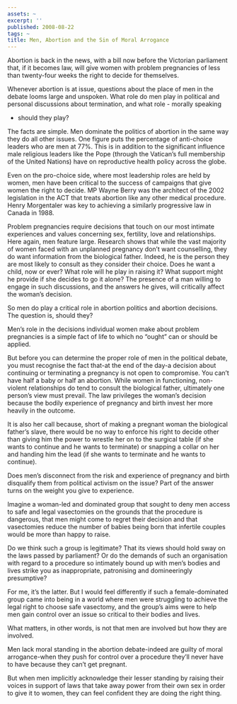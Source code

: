 ```yaml
---
assets: ~
excerpt: ''
published: 2008-08-22
tags: ~
title: Men, Abortion and the Sin of Moral Arrogance
---
```

Abortion is back in the news, with a bill now before the Victorian
parliament that, if it becomes law, will give women with problem
pregnancies of less than twenty-four weeks the right to decide for
themselves.

Whenever abortion is at issue, questions about the place of men in the
debate looms large and unspoken. What role do men play in political and
personal discussions about termination, and what role - morally speaking
- should they play?

The facts are simple. Men dominate the politics of abortion in the same
way they do all other issues. One figure puts the percentage of
anti-choice leaders who are men at 77%. This is in addition to the
significant influence male religious leaders like the Pope (through the
Vatican’s full membership of the United Nations) have on reproductive
health policy across the globe.

Even on the pro-choice side, where most leadership roles are held by
women, men have been critical to the success of campaigns that give
women the right to decide. MP Wayne Berry was the architect of the 2002
legislation in the ACT that treats abortion like any other medical
procedure. Henry Morgentaler was key to achieving a similarly
progressive law in Canada in 1988.

Problem pregnancies require decisions that touch on our most intimate
experiences and values concerning sex, fertility, love and
relationships. Here again, men feature large. Research shows that while
the vast majority of women faced with an unplanned pregnancy don’t want
counselling, they do want information from the biological father.
Indeed, he is the person they are most likely to consult as they
consider their choice. Does he want a child, now or ever? What role will
he play in raising it? What support might he provide if she decides to
go it alone? The presence of a man willing to engage in such
discussions, and the answers he gives, will critically affect the
woman’s decision.

So men do play a critical role in abortion politics and abortion
decisions. The question is, should they?

Men’s role in the decisions individual women make about problem
pregnancies is a simple fact of life to which no “ought” can or should
be applied.

But before you can determine the proper role of men in the political
debate, you must recognise the fact that-at the end of the day-a
decision about continuing or terminating a pregnancy is not open to
compromise. You can’t have half a baby or half an abortion. While women
in functioning, non-violent relationships do tend to consult the
biological father, ultimately one person’s view must prevail. The law
privileges the woman’s decision because the bodily experience of
pregnancy and birth invest her more heavily in the outcome.

It is also her call because, short of making a pregnant woman the
biological father’s slave, there would be no way to enforce his right to
decide other than giving him the power to wrestle her on to the surgical
table (if she wants to continue and he wants to terminate) or snapping a
collar on her and handing him the lead (if she wants to terminate and he
wants to continue).

Does men’s disconnect from the risk and experience of pregnancy and
birth disqualify them from political activism on the issue? Part of the
answer turns on the weight you give to experience.

Imagine a woman-led and dominated group that sought to deny men access
to safe and legal vasectomies on the grounds that the procedure is
dangerous, that men might come to regret their decision and that
vasectomies reduce the number of babies being born that infertile
couples would be more than happy to raise.

Do we think such a group is legitimate? That its views should hold sway
on the laws passed by parliament? Or do the demands of such an
organisation with regard to a procedure so intimately bound up with
men’s bodies and lives strike you as inappropriate, patronising and
domineeringly presumptive?

For me, it’s the latter. But I would feel differently if such a
female-dominated group came into being in a world where men were
struggling to achieve the legal right to choose safe vasectomy, and the
group’s aims were to help men gain control over an issue so critical to
their bodies and lives.

What matters, in other words, is not that men are involved but how they
are involved.

Men lack moral standing in the abortion debate-indeed are guilty of
moral arrogance-when they push for control over a procedure they’ll
never have to have because they can’t get pregnant.

But when men implicitly acknowledge their lesser standing by raising
their voices in support of laws that take away power from their own sex
in order to give it to women, they can feel confident they are doing the
right thing.